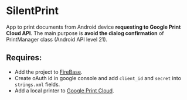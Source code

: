 # SilentPrint
App to print documents from Android device __requesting to Google Print Cloud API__.
The main purpose is __avoid the dialog confirmation__ of PrintManager class (Android API level 21).
## Requires:
- Add the project to [FireBase](https://firebase.google.com/).
- Create oAuth id in google console and add `client_id` and `secret` into `strings.xml` fields.
- Add a local printer to [Google Print Cloud](https://www.google.com/cloudprint/learn/?hl=es).
